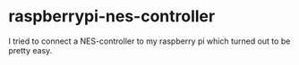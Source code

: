 # raspberrypi-nes-controller
I tried to connect a NES-controller to my raspberry pi which turned out to be pretty easy.
